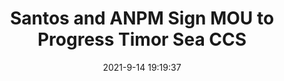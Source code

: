 ---
"title": "Santos and ANPM Sign MOU to Progress Timor Sea CCS"
"date": "2021-9-14 19:19:37"
"feed_name": "RIGZONE"
"feed_website": "http://www.rigzone.com/"
"feed_rss": "http://www.rigzone.com/news/rss/rigzone_latest.aspx"
"link": "https://www.rigzone.com/news/santos_and_anpm_sign_mou_to_progress_timor_sea_ccs-14-sep-2021-166433-article/?rss=true"
"file": "_posts/2021-1-1-085a23247c1c59a04332ec3ba650ebfd717b5195.md"
"accident": "0"
"drilling": "0"
"dead": "0"
"injured": "0"
---
